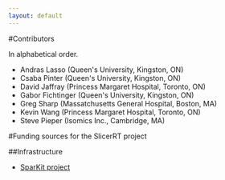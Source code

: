 ```yaml
---
layout: default
---
```

#Contributors

In alphabetical order.

*   Andras Lasso (Queen's University, Kingston, ON)
*   Csaba Pinter (Queen's University, Kingston, ON)
*   David Jaffray (Princess Margaret Hospital, Toronto, ON)
*   Gabor Fichtinger (Queen's University, Kingston, ON)
*   Greg Sharp (Massatchusetts General Hospital, Boston, MA)
*   Kevin Wang (Princess Margaret Hospital, Toronto, ON)
*   Steve Pieper (Isomics Inc., Cambridge, MA)


#Funding sources for the SlicerRT project

##Infrastructure
*   [SparKit project](https://www.assembla.com/spaces/sparkit/wiki)
